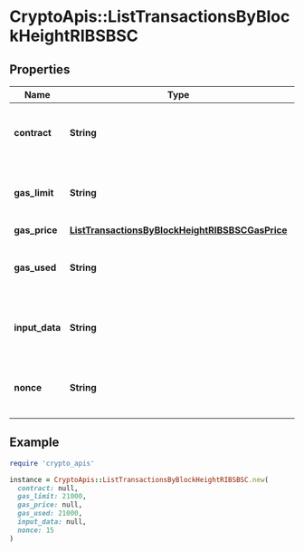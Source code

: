 # CryptoApis::ListTransactionsByBlockHeightRIBSBSC

## Properties

| Name | Type | Description | Notes |
| ---- | ---- | ----------- | ----- |
| **contract** | **String** | Numeric representation of the transaction contract |  |
| **gas_limit** | **String** | String representation of the transaction gas |  |
| **gas_price** | [**ListTransactionsByBlockHeightRIBSBSCGasPrice**](ListTransactionsByBlockHeightRIBSBSCGasPrice.md) |  |  |
| **gas_used** | **String** | Numeric representation of the transaction gas used |  |
| **input_data** | **String** | Numeric representation of the transaction input |  |
| **nonce** | **String** | Numeric representation of the transaction nonce |  |

## Example

```ruby
require 'crypto_apis'

instance = CryptoApis::ListTransactionsByBlockHeightRIBSBSC.new(
  contract: null,
  gas_limit: 21000,
  gas_price: null,
  gas_used: 21000,
  input_data: null,
  nonce: 15
)
```

